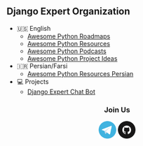 ## Django Expert Organization

- 🇺🇸 English
  - [Awesome Python Roadmaps](https://github.com/DjangoEx/awesome-python-roadmaps)
  - [Awesome Python Resources](https://github.com/DjangoEx/awesome-python-resources)
  - [Awesome Python Podcasts](https://github.com/DjangoEx/awesome-python-podcasts)
  - [Awesome Python Project Ideas](https://github.com/DjangoEx/awesome-python-project-ideas)
- 🇮🇷 Persian/Farsi
  - [Awesome Python Resources Persian](https://github.com/DjangoEx/awesome-python-resources-persian)
- 💻 Projects
  - [Django Expert Chat Bot](https://github.com/DjangoEx/django-expert-bot)
  

<div align="center">
  <h3>Join Us</h3>
  <a href="https://t.me/djangoex"><img src="https://raw.githubusercontent.com/DjangoEx/.github/339df5de0eda870634597e8ab1a82bfa7c56f70e/icons/telegram.svg" width="40"></a> <a href="https://github.com/DjangoEx"><img src="https://raw.githubusercontent.com/DjangoEx/.github/339df5de0eda870634597e8ab1a82bfa7c56f70e/icons/github.svg" width="40"></a>
  </div>
